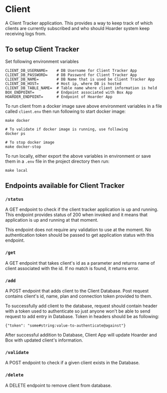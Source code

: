 # Client

A Client Tracker application. This provides a way to keep track of which clients are currently subscribed and who should Hoarder system keep receiving logs from.

## To setup Client Tracker

Set following environment variables

```
CLIENT_DB_USERNAME=    # DB Username for Client Tracker App
CLIENT_DB_PASSWORD=    # DB Password for Client Tracker App
CLIENT_DB_NAME=        # DB Name that is used be Client Tracker App
CLIENT_DB_HOST=        # Host ip, where DB is hosted
CLIENT_DB_TABLE_NAME=  # Table name where client information is held
BOX_ENDPOINT=          # Endpoint associated with Box App
HOARDER_ENDPOINT=      # Endpoint of Hoarder App
```

To run client from a docker image save above environment variables in a file called `client.env` then run following to start docker image:
```
make docker

# To validate if docker image is running, use following
docker ps

# To stop docker image
make docker-stop
```

To run locally, either export the above variables in environment or save them in a `.env` file in the project directory then run:
```
make local
```

## Endpoints available for Client Tracker

### `/status`
A GET endpoint to check if the client tracker application is up and running. This endpoint provides status of 200 when invoked and it means that application is up and running at that moment.

This endpoint does not require any validation to use at the moment. No authentication token should be passed to get application status with this endpoint.


### `/get`
A GET endpoint that takes client's id as a parameter and returns name of client associated with the id. If no match is found, it returns error.


### `/add`
A POST endpoint that adds client to the Client Database. Post request contains client's id, name, plan and connection token provided to them.

To successfully add client to the database, request should contain header with a token used to authenticate so just anyone won't be able to send request to add entry in Database. Token in headers should be as following:

```
{"token": "some#string:value-to-authenticate@against"}
```

After successful addition to Database, Client App will update Hoarder and Box with updated client's information.


### `/validate`
A POST endpoint to check if a given client exists in the Database.


### `/delete`
A DELETE endpoint to remove client from database.
